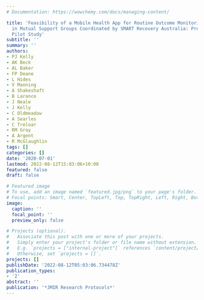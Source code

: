 ```yaml
---
# Documentation: https://wowchemy.com/docs/managing-content/

title: 'Feasibility of a Mobile Health App for Routine Outcome Monitoring and Feedback
  in Mutual Support Groups Coordinated by SMART Recovery Australia: Protocol for a
  Pilot Study'
subtitle: ''
summary: ''
authors:
- PJ Kelly
- AK Beck
- AL Baker
- FP Deane
- L Hides
- V Manning
- A Shakeshaft
- B Larance
- J Neale
- J Kelly
- C Oldmeadow
- A Searles
- C Treloar
- RM Gray
- A Argent
- R McGlaughlin
tags: []
categories: []
date: '2020-07-01'
lastmod: 2022-08-12T15:03:06+10:00
featured: false
draft: false

# Featured image
# To use, add an image named `featured.jpg/png` to your page's folder.
# Focal points: Smart, Center, TopLeft, Top, TopRight, Left, Right, BottomLeft, Bottom, BottomRight.
image:
  caption: ''
  focal_point: ''
  preview_only: false

# Projects (optional).
#   Associate this post with one or more of your projects.
#   Simply enter your project's folder or file name without extension.
#   E.g. `projects = ["internal-project"]` references `content/project/deep-learning/index.md`.
#   Otherwise, set `projects = []`.
projects: []
publishDate: '2022-08-12T05:03:06.734478Z'
publication_types:
- '2'
abstract: ''
publication: '*JMIR Research Protocols*'
---
```

